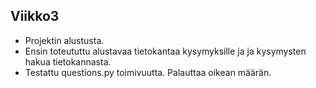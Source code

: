 ## Viikko3

- Projektin alustusta.
- Ensin toteututtu alustavaa tietokantaa kysymyksille ja ja kysymysten hakua tietokannasta.
- Testattu questions.py toimivuutta. Palauttaa oikean määrän.
